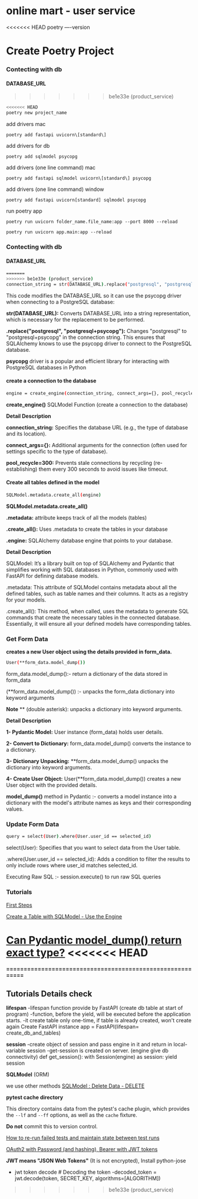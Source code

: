 # online mart - user service

<<<<<<< HEAD
poetry —-version

**Create Poetry Project**
=======
### Contecting with db

#### DATABASE_URL
>>>>>>> be1e33e (product_service)

```bash
<<<<<<< HEAD
poetry new project_name 
```

add drivers mac
```shell
poetry add fastapi uvicorn\[standard\] 
```

add drivers for db
```shell
poetry add sqlmodel psycopg
```

add drivers (one line command) mac
```shell
poetry add fastapi sqlmodel uvicorn\[standard\] psycopg 
```

add drivers (one line command) window
```shell
poetry add fastapi uvicorn[standard] sqlmodel psycopg 
```

run poetry app
```shell
poetry run uvicorn folder_name.file_name:app --port 8000 --reload
```

```shell
poetry run uvicorn app.main:app --reload
```

### Contecting with db

#### DATABASE_URL

```bash
=======
>>>>>>> be1e33e (product_service)
connection_string = str(DATABASE_URL).replace("postgresql", "postgresql+psycopg")
``` 

This code modifies the DATABASE_URL so it can use the psycopg driver when connecting to a PostgreSQL database:

**str(DATABASE_URL):** Converts DATABASE_URL into a string representation, which is necessary for the replacement to be performed.

**.replace("postgresql", "postgresql+psycopg"):** Changes "postgresql" to "postgresql+psycopg" in the connection string. This ensures that SQLAlchemy knows to use the psycopg driver to connect to the PostgreSQL database.

**psycopg** driver is a popular and efficient library for interacting with PostgreSQL databases in Python

#### create a connection to the database

```bash
engine = create_engine(connection_string, connect_args={}, pool_recycle=300)
``` 

**create_engine()** SQLModel Function (create a connection to the database)

**Detail Description**

**connection_string:** Specifies the database URL (e.g., the type of database and its location).

**connect_args={}:** Additional arguments for the connection (often used for settings specific to the type of database).

**pool_recycle=300:** Prevents stale connections by recycling (re-establishing) them every 300 seconds to avoid issues like timeout.

####  Create all tables defined in the model
```bash
SQLModel.metadata.create_all(engine)
``` 

**SQLModel.metadata.create_all()**

**.metadata:** attribute keeps track of all the models (tables)

**.create_all():** Uses .metadata to create the tables in your database

**.engine:** SQLAlchemy database engine that points to your database.

**Detail Description**

SQLModel: It’s a library built on top of SQLAlchemy and Pydantic that simplifies working with SQL databases in Python, commonly used with FastAPI for defining database models.

.metadata: This attribute of SQLModel contains metadata about all the defined tables, such as table names and their columns. It acts as a registry for your models.

.create_all(): This method, when called, uses the metadata to generate SQL commands that create the necessary tables in the connected database. Essentially, it will ensure all your defined models have corresponding tables.

### Get Form Data

**creates a new User object using the details provided in form_data.**

```bash
User(**form_data.model_dump())
``` 

form_data.model_dump():- return a dictionary of the data stored in form_data

(**form_data.model_dump()) :- unpacks the form_data dictionary into keyword arguments

**Note**  ** (double asterisk): unpacks a dictionary into keyword arguments.

**Detail Description**

**1- Pydantic Model:** User instance (form_data) holds user details.

**2- Convert to Dictionary:** form_data.model_dump() converts the instance to a dictionary.

**3- Dictionary Unpacking:** **form_data.model_dump() unpacks the dictionary into keyword arguments.

**4- Create User Object:** User(**form_data.model_dump()) creates a new User object with the provided details.

**model_dump()** method in Pydantic :- converts a model instance into a dictionary with the model's attribute names as keys and their corresponding values.

### Update Form Data

```bash
query = select(User).where(User.user_id == selected_id)
``` 
select(User): Specifies that you want to select data from the User table.

.where(User.user_id == selected_id): Adds a condition to filter the results to only include rows where user_id matches selected_id.

Executing Raw SQL :- session.execute() to run raw SQL queries


### Tutorials

[First Steps](https://fastapi.tiangolo.com/tutorial/first-steps/)

[Create a Table with SQLModel - Use the Engine](https://sqlmodel.tiangolo.com/tutorial/create-db-and-table/#last-review)


[Can Pydantic model_dump() return exact type?](https://stackoverflow.com/questions/77476105/can-pydantic-model-dump-return-exact-type)
<<<<<<< HEAD
=======


**==========================================================**

## Tutorials Details  check

**lifespan**
-lifespan function provide by FastAPI (create db table at start of program)
-function, before the yield, will be executed before the application starts.
-it create table only one-time, if table is already created, won't create again
Create FastAPI instance
app = FastAPI(lifespan= create_db_and_tables)

**session**
-create object of session and pass engine in it and return in local-variable session
-get-session is created on server.  (engine give db connectivity) 
def get_session():
    with Session(engine) as session:
        yield session


**SQLModel** (ORM)

we use other methods
[SQLModel : Delete Data - DELETE](https://sqlmodel.tiangolo.com/tutorial/delete/#review-the-code)


**pytest cache directory**

This directory contains data from the pytest's cache plugin,
which provides the `--lf` and `--ff` options, as well as the `cache` fixture.

**Do not** commit this to version control.


[How to re-run failed tests and maintain state between test runs](https://docs.pytest.org/en/stable/how-to/cache.html)

[OAuth2 with Password (and hashing), Bearer with JWT tokens](https://fastapi.tiangolo.com/tutorial/security/oauth2-jwt/?h=jwt)


**JWT means "JSON Web Tokens"** (It is not encrypted), Install python-jose

- jwt token decode  # Decoding the token
-decoded_token = jwt.decode(token, SECRET_KEY, algorithms=[ALGORITHM])
>>>>>>> be1e33e (product_service)

